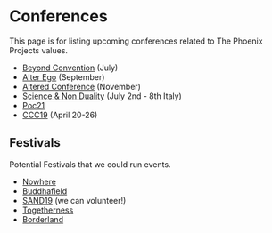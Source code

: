 # Conferences
This page is for listing upcoming conferences related to The Phoenix Projects values.

+ [Beyond Convention][1] (July)
+ [Alter Ego][2] (September)
+ [Altered Conference][3] (November)
+ [Science & Non Duality][4] (July 2nd - 8th Italy)
+ [Poc21][5]
+ [CCC19][6] (April 20-26)

## Festivals
Potential Festivals that we could run events.
+ [Nowhere]()
+  [Buddhafield][8]
+ [SAND19][9] (we can volunteer!)
+ [Togetherness][10]
+ [Borderland][11]

[1]:	http://www.breakingconvention.co.uk/ "Beyond Convention"
[2]:	http://alterego.network/
[3]:	https://www.alteredconference.com/ "Altered Conference"
[4]:	https://www.scienceandnonduality.com/
[5]:	http://www.poc21.cc/
[6]:	https://ccc19.org/about/?fbclid=IwAR2vBcRyFBSptmKgLGFcY6L_eHkA1JJBJB0Ct3qcn4gUR7LBGGojG_na3xk
[8]:	https://www.buddhafield.com/buddhafield-festival-2019
[9]:	https://www.scienceandnonduality.com/sand19-italy/
[10]:	https://www.togetherness.com/summer-festival-2019/
[11]:	http://theborderland.se/